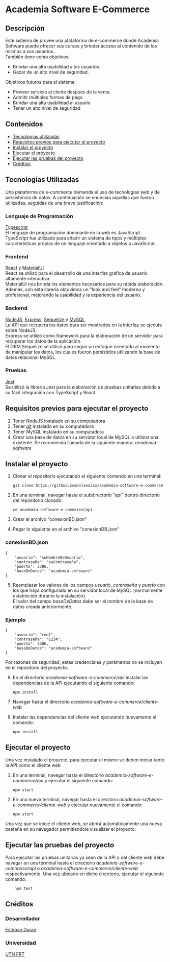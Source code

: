 # Academia Software E-Commerce

## Descripción

Este sistema de provee una plataforma de e-commerce donde Academia Software puede ofrecer sus cursos y brindar acceso al contenido de los mismos a sus usuarios.  
También tiene como objetivos:

-   Brindar una alta usabilidad a los usuarios.
-   Gozar de un alto nivel de seguridad.

Objetivos futuros para el sistema:

-   Proveer servicio al clente despues de la venta.
-   Admitir múltiples formas de pago
-   Brindar una alta usabilidad al usuario
-   Tener un alto nivel de seguridad

## Contenidos

-   [Tecnologias utilizadas](#tecnologias-utilizadas)
-   [Requisitos previos para ejecutar el proyecto](#requisitos-previos-para-ejecutar-el-proyecto)
-   [Instalar el proyecto](#instalar-el-proyecto)
-   [Ejecutar el proyecto](#ejecutar-el-proyecto)
-   [Ejecutar las pruebas del proyecto](#ejecutar-las-pruebas-del-proyecto)
-   [Crédtios](#créditos)

## Tecnologias Utilizadas

Una plataforma de e-commerce demanda el uso de tecnologías web y de persistencia de datos. A continuación se enuncian aquellas que fueron utilizadas, seguidas de una breve justificación:

### Lenguaje de Programación

[Typescript](https://www.typescriptlang.org/)  
El lenguaje de programación dominante en la web es JavaScript.  
TypeScript fue utilizado para añadir un sistema de tipos y múltiples caracteristicas propias de un lenguaje orientado a objetos a JavaScript.

### Frontend

[React](https://es.reactjs.org/) y [MaterialUI](https://mui.com/)  
React se utilizó para el desarrollo de una interfaz gráfica de usuario altamente interactiva.  
MaterialUI nos brinda los elementos necesarios para su rápida elaboración. Además, con esta librería obtuvimos un "look and feel" moderno y profesional, mejorando la usabilidad y la experiencia del usuario.

### Backend

[NodeJS](https://nodejs.org/es/), [Express](http://expressjs.com/es/), [Sequelize](https://sequelize.org/) y [MySQL](https://www.mysql.com/)  
La API que recupera los datos para ser mostrados en la interfaz se ejecuta sobre NodeJS.  
Express se utilizó como framework para la elaboración de un servidor para recuperar los datos de la aplicación.  
El ORM Sequelize se utilizó para seguir un enfoque orientado al momento de manipular los datos, los cuales fueron persistidos utilizando la base de datos relacional MySQL.

### Pruebas

[Jest](https://jestjs.io/)  
Se utilizó la librería Jest para la elaboración de pruebas unitarias debido a su fácil integración con TypeScript y React.

## Requisitos previos para ejecutar el proyecto

1. Tener NodeJS instalado en su computadora
2. Tener [git](https://git-scm.com/) instalado en su computadora
3. Tener MySQL instalado en su computadora
4. Crear una base de datos en su servidor local de MySQL o utilizar una existente. Se recomienda llamarla de la siguiente manera:
   _academia-software_

## Instalar el proyecto

1.  Clonar el repositorio ejecutando el siguiente comando en una terminal:

        git clone https://github.com/slendixx/academia-software-e-commerce

2.  En una terminal, navegar hasta el subdirectorio "api" dentro directorio del repositorio clonado:

        cd academia-software-e-commerce/api

3.  Crear el archivo "conexionBD.json"
4.  Pegar lo siguiente en el archivo "conexionDB.json"

### conexionBD.json

    {
        "usuario": "suNombreDeUsuario",
        "contraseña": "suContraseña",
        "puerto": 3306,
        "baseDeDatos": "academia-software"
    }

5. Reemplazar los valores de los campos _usuario_, _contraseña_ y _puerto_ con los que haya configurado en su servidor local de MySQL (normalmente establecido durante la instalación).  
   El valor del campo _baseDeDatos_ debe ser el nombre de la base de datos creada anteriormente.

### Ejemplo

    {
        "usuario": "root",
        "contraseña": "1234",
        "puerto": 3306,
        "baseDeDatos": "academia-software"
    }

Por razones de seguridad, estas credenciales y parámetros no se incluyen en el repositorio del proyecto.

6.  En el directorio _academia-software-e-commerce/api_ instalar las dependencias de la API ejecutando el siguiente comando:

        npm install

7.  Navegar hasta el directorio _academia-software-e-commerce/cliente-web_
8.  Instalar las dependencias del cliente web ejecutando nuevamente el comando:

        npm install

## Ejecutar el proyecto

Una vez instalado el proyecto, para ejecutar el mismo se deben iniciar tanto la API como el cliente web

1.  En una terminal, navegar hasta el directorio _academia-software-e-commerce/api_ y ejecutar el siguiente comando:

        npm start

2.  En una nueva terminal, navegar hasta el directorio _academia-software-e-commerce/cliente-web_ y ejecutar nuevamente el comando:

        npm start

Una vez que se inicie el cliente web, se abrirá automáticamente una nueva pestaña en su navegador permitiendole visualizar el proyecto.

## Ejecutar las pruebas del proyecto

Para ejecutar las pruebas unitarias ya sean de la API o del cliente web debe navegar en una terminal hasta el directorio _academia-software-e-commerce/api_ o _academia-software-e-commerce/cliente-web_ respectivamente. Una vez ubicado en dicho directorio, ejecutar el siguiente comando:

        npm test

## Créditos

### Desarrollador

[Esteban Duran](https://github.com/slendixx)

### Universidad

[UTN FRT](http://www.frt.utn.edu.ar/)
